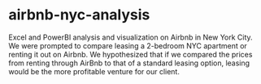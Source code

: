 # airbnb-nyc-analysis

Excel and PowerBI analysis and visualization on Airbnb in New York City. We were prompted to compare leasing a 2-bedroom NYC apartment or renting it out on Airbnb. We hypothesized that if we compared the prices from renting through AirBnb to that of a standard
leasing option, leasing would be the more profitable venture for our client. 

